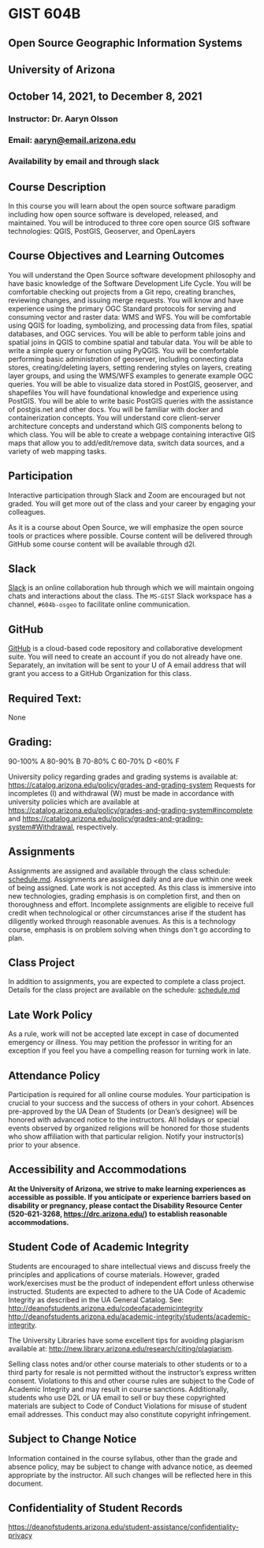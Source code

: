 # GIST 604B 
## Open Source Geographic Information Systems
## University of Arizona
## October 14, 2021, to December 8, 2021

### Instructor: Dr. Aaryn Olsson 
### Email: aaryn@email.arizona.edu
### Availability by email and through slack

## Course Description
In this course you will learn about the open source software paradigm including how open source software is developed, released, and maintained. You will be introduced to three core open source GIS software technologies: QGIS, PostGIS, Geoserver, and OpenLayers

## Course Objectives and Learning Outcomes
You will understand the Open Source software development philosophy and have basic knowledge of the Software Development Life Cycle. 
You will be comfortable checking out projects from a Git repo, creating branches, reviewing changes, and issuing merge requests.
You will know and have experience using the primary OGC Standard protocols for serving and consuming vector and raster data: WMS and WFS.
You will be comfortable using QGIS for loading, symbolizing, and processing data from files, spatial databases, and OGC services.
You will be able to perform table joins and spatial joins in QGIS to combine spatial and tabular data.
You will be able to write a simple query or function using PyQGIS.
You will be comfortable performing basic administration of geoserver, including connecting data stores, creating/deleting layers, setting rendering styles on layers, creating layer groups, and using the WMS/WFS examples to generate example OGC queries.
You will be able to visualize data stored in PostGIS, geoserver, and shapefiles 
You will have foundational knowledge and experience using PostGIS.
You will be able to write basic PostGIS queries with the assistance of postgis.net and other docs.
You will be familiar with docker and containerization concepts.
You will understand core client-server architecture concepts and understand which GIS components belong to which class.
You will be able to create a webpage containing interactive GIS maps that allow you to add/edit/remove data, switch data sources, and a variety of web mapping tasks.

## Participation
Interactive participation through Slack and Zoom are encouraged but not graded. You will get more out of the class and your career by engaging your colleagues. 

As it is a course about Open Source, we will emphasize the open source tools or practices where possible. Course content will be delivered through GitHub some course content will be available through d2l.

## Slack
[Slack](https://slack.com/) is an online collaboration hub through which we will maintain ongoing chats and interactions
about the class. The `MS-GIST` Slack workspace has a channel, `#604b-osgeo` to facilitate online communication.

## GitHub
[GitHub](https://github.com) is a cloud-based code repository and collaborative development suite. You will need to create
an account if you do not already have one. Separately, an invitation will be sent to your U of A email address that will
grant you access to a GitHub Organization for this class.

## Required Text: 
None

## Grading:
90-100% A
80-90% B
70-80% C
60-70% D
<60% F

University policy regarding grades and grading systems is available at:
https://catalog.arizona.edu/policy/grades-and-grading-system 
Requests for incompletes (I) and withdrawal (W) must be made in accordance with university
policies which are available at https://catalog.arizona.edu/policy/grades-and-grading-system#incomplete and
https://catalog.arizona.edu/policy/grades-and-grading-system#Withdrawal, respectively.

## Assignments 
Assignments are assigned and available through the class schedule: [schedule.md](schedule.md). Assignments are assigned daily and are due within one week of being assigned. Late work is not accepted. As this class is immersive into new technologies, grading emphasis is on completion first, and then on thoroughness and effort. Incomplete assignments are eligible to receive full credit when technological or other circumstances arise if the student has diligently worked through reasonable avenues. As this is a technology course, emphasis is on problem solving when things don't go according to plan.

## Class Project 
In addition to assignments, you are expected to complete a class project. Details for the class project are available on the schedule: [schedule.md](schedule.md)

## Late Work Policy
As a rule, work will not be accepted late except in case of documented emergency or illness. You may petition the professor in writing for an exception if you feel you have a compelling reason for turning work in late. 

## Attendance Policy
Participation is required for all online course modules. Your participation is crucial to your
success and the success of others in your cohort. Absences pre-approved by the UA Dean of
Students (or Dean’s designee) will be honored with advanced notice to the instructors. All
holidays or special events observed by organized religions will be honored for those students
who show affiliation with that particular religion. Notify your instructor(s) prior to your absence.

## Accessibility and Accommodations
**At the University of Arizona, we strive to make learning experiences as accessible as possible. If you anticipate or experience barriers based on disability or pregnancy, please contact the Disability Resource Center (520-621-3268, https://drc.arizona.edu/) to establish reasonable accommodations.**

## Student Code of Academic Integrity
Students are encouraged to share intellectual views and discuss freely the principles and
applications of course materials. However, graded work/exercises must be the product of
independent effort unless otherwise instructed. Students are expected to adhere to the UA Code
of Academic Integrity as described in the UA General Catalog. See:
http://deanofstudents.arizona.edu/codeofacademicintegrity 
http://deanofstudents.arizona.edu/academic-integrity/students/academic-integrity.

The University Libraries have some excellent tips for avoiding plagiarism available at:
http://new.library.arizona.edu/research/citing/plagiarism.

Selling class notes and/or other course materials to other students or to a third party for resale
is not permitted without the instructor’s express written consent. Violations to this and other
course rules are subject to the Code of Academic Integrity and may result in course sanctions. 
Additionally, students who use D2L or UA email to sell or buy these copyrighted materials are subject to Code of Conduct Violations for misuse of student email addresses. This conduct may
also constitute copyright infringement.

## Subject to Change Notice
Information contained in the course syllabus, other than the grade and absence policy,
may be subject to change with advance notice, as deemed appropriate by the instructor. All such changes will be reflected here in this document.

## Confidentiality of Student Records
https://deanofstudents.arizona.edu/student-assistance/confidentiality-privacy

